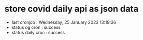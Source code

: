 # store covid daily api as json data

- last cronjob : Wednesday, 25 January 2023 13:19:36
- status og cron : success
- status daily cron : success
      
      